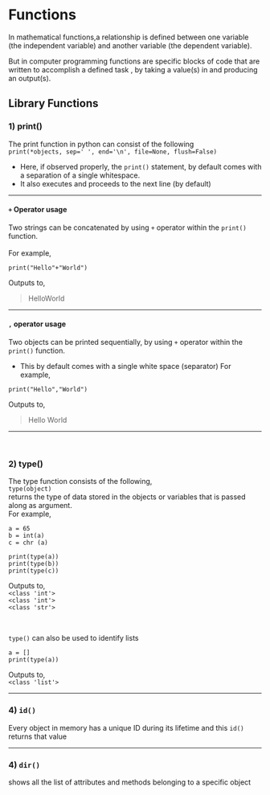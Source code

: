 # Functions
In mathematical functions,a relationship is defined between one variable (the independent variable) and another variable (the dependent variable).

But in computer programming functions are specific blocks of code that are written to accomplish a defined task , by taking a value(s) in and producing an output(s).

## Library Functions
### 1) print() <br>
The print function in python can consist of the following <br>
`print(*objects, sep=' ', end='\n', file=None, flush=False)`<br>
- Here, if observed properly, the `print()` statement, by default comes with a separation of a single whitespace. <br>
- It also executes and proceeds to the next line (by default) <br> 
---------
#### `+` Operator usage
Two strings can be concatenated by using `+` operator within the `print()` function.
<br> <br>
For example, <br>
```
print("Hello"+"World")
```
Outputs to,  
>HelloWorld 
---------
#### `,` operator usage
Two objects can be printed sequentially, by using `+` operator within the `print()` function.<br>
- This by default comes with a single white space (separator)
For example, <br>
```
print("Hello","World")
```
Outputs to,  
>Hello World
>

---
<br> 

### 2) type() <br>
The type function consists of the following, <br>
`type(object)` <br>
returns the type of data stored in the objects or variables that is passed along as argument. <br>
For example,  <br>

 ```
a = 65
b = int(a)
c = chr (a)

print(type(a))
print(type(b))
print(type(c))
```
Outputs to, <br>
`<class 'int'>`<br>
`<class 'int'>`<br>
`<class 'str'>`<br>

<br>

`type()` can also be used to identify lists
```
a = []
print(type(a))
```

Outputs to, <br>
`<class 'list'>`

---

### 4) `id()` 
Every object in memory has a unique ID during its lifetime and this `id()` returns that value <br>

---

### 4) `dir()` 
shows all the list of attributes and methods belonging to a specific object <br>